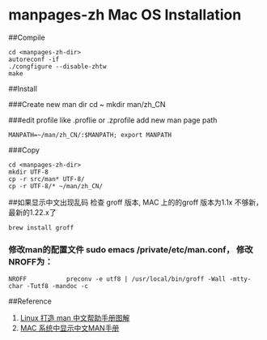 # manpages-zh Mac OS Installation

##Compile

	cd <manpages-zh-dir>
	autoreconf -if
	./congfigure --disable-zhtw
	make
	

##Install

###Create new man dir
	cd ~
	mkdir man/zh_CN

###edit profile like .proflie or .zprofile add new man page path

	MANPATH=~/man/zh_CN/:$MANPATH; export MANPATH
	
###Copy

	cd <manpages-zh-dir>
	mkdir UTF-8
	cp -r src/man* UTF-8/
	cp -r UTF-8/* ~/man/zh_CN/
	
##如果显示中文出现乱码 检查 groff 版本, MAC 上的的groff 版本为1.1x 不够新，最新的1.22.x了

	brew install groff

### 修改man的配置文件 sudo emacs /private/etc/man.conf， 修改NROFF为：
	
	NROFF           preconv -e utf8 | /usr/local/bin/groff -Wall -mtty-char -Tutf8 -mandoc -c 		
		
##Reference
1. [Linux 打造 man 中文帮助手册图解](http://blog.jobbole.com/93406/)
2. [MAC 系统中显示中文MAN手册](https://linux.cn/article-2163-1.html)